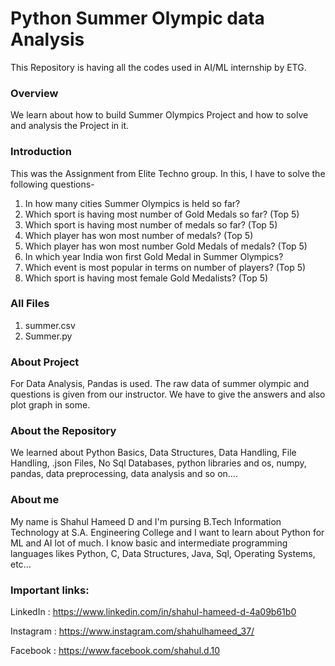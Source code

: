 # Python Summer Olympic data Analysis
This Repository is having all the codes used in AI/ML internship by ETG.

### Overview
 We learn about how to build Summer Olympics Project and how to solve and analysis the Project in it.

### Introduction
This was the Assignment from Elite Techno group. In this, I have to solve the following questions-

1. In how many cities Summer Olympics is held so far?
2. Which sport is having most number of Gold Medals so far? (Top 5)
3. Which sport is having most number of medals so far? (Top 5)
4. Which player has won most number of medals? (Top 5)
5. Which player has won most number Gold Medals of medals? (Top 5)
6. In which year India won first Gold Medal in Summer Olympics?
7. Which event is most popular in terms on number of players? (Top 5)
8. Which sport is having most female Gold Medalists? (Top 5)

### All Files
 1. summer.csv
 2. Summer.py

### About Project
For Data Analysis, Pandas is used. The raw data of summer olympic and questions is given from our instructor. We have to give the answers and also plot graph in some.

### About the Repository
 We learned about Python Basics, Data Structures, Data Handling, File Handling, .json Files, No Sql Databases, python libraries and os, numpy, pandas, data preprocessing, data analysis and so on....

### About me
 My name is Shahul Hameed D and I'm pursing B.Tech Information Technology at S.A. Engineering College and I want to learn about Python for ML and AI lot of much.  I know basic and intermediate programming languages likes Python, C, Data Structures, Java, Sql, Operating Systems, etc...

### Important links:
  LinkedIn : https://www.linkedin.com/in/shahul-hameed-d-4a09b61b0

  Instagram : https://www.instagram.com/shahulhameed_37/

  Facebook : https://www.facebook.com/shahul.d.10
